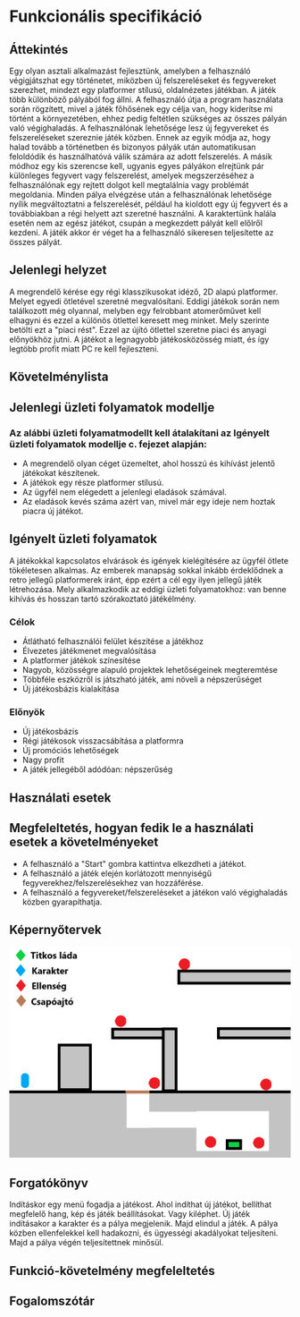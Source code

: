 
# Funkcionális specifikáció

##  Áttekintés
Egy olyan asztali alkalmazást fejlesztünk, amelyben a felhasználó végigjátszhat egy történetet, miközben új felszereléseket és fegyvereket szerezhet, mindezt
egy platformer stílusú, oldalnézetes játékban. A játék több különböző pályából fog állni. A felhasználó útja a program használata során rögzített, mivel a játék főhősének egy célja van, hogy kiderítse
mi történt a környezetében, ehhez pedig feltétlen szükséges az összes pályán való végighaladás. A felhasználónak lehetősége lesz új fegyvereket és felszereléseket
szereznie játék közben. Ennek az egyik módja az, hogy halad tovább a történetben és bizonyos pályák után automatikusan feloldódik és használhatóvá válik
számára az adott felszerelés. A másik módhoz egy kis szerencse kell, ugyanis egyes pályákon elrejtünk pár különleges fegyvert vagy felszerelést, amelyek
megszerzéséhez a felhasználónak egy rejtett dolgot kell megtalálnia vagy problémát megoldania.
Minden pálya elvégzése után a felhasználónak lehetősége nyílik megváltoztatni a felszerelését, például ha kioldott egy új fegyvert és a továbbiakban
a régi helyett azt szeretné használni.
A karaktertünk halála esetén nem az egész játékot, csupán a megkezdett pályát kell előlről kezdeni.
A játék akkor ér véget ha a felhasználó sikeresen teljesítette az összes pályát.

## Jelenlegi helyzet
A megrendelő kérése egy régi klasszikusokat idéző, 2D alapú platformer. Melyet egyedi ötletével szeretné megvalósítani. Eddigi játékok során nem találkozott még olyannal, melyben egy felrobbant atomerőművet kell elhagyni és ezzel a különös ötlettel keresett meg minket. Mely szerinte betölti ezt a "piaci rést". Ezzel az újító ötlettel szeretne piaci és anyagi előnyökhöz jutni. A játékot a legnagyobb játékosközösség miatt, és így legtöbb profit miatt PC re kell fejleszteni.

## Követelménylista


## Jelenlegi üzleti folyamatok modellje

### Az alábbi üzleti folyamatmodellt kell átalakítani az Igényelt üzleti folyamatok modellje c. fejezet alapján:
- A megrendelő olyan céget üzemeltet, ahol hosszú és kihívást jelentő játékokat készítenek.
- A játékok egy része platformer stílusú.
- Az ügyfél nem elégedett a jelenlegi eladások számával.
- Az eladások kevés száma azért van, mivel már egy ideje nem hoztak piacra új játékot.


## Igényelt üzleti folyamatok
A játékokkal kapcsolatos elvárások és igények kielégítésére az ügyfél ötlete tökéletesen alkalmas.
Az emberek manapság sokkal inkább érdeklődnek a retro jellegű platformerek iránt, épp ezért a cél egy ilyen jellegű játék létrehozása. Mely alkalmazkodik az eddigi üzleti folyamatokhoz: 
van benne kihívás és hosszan tartó szórakoztató játékélmény.

### Célok
- Átlátható felhasználói felület készítése a játékhoz
- Élvezetes játékmenet megvalósítása
- A platformer játékok színesítése
- Nagyob, közösségre alapuló projektek lehetőségeinek megteremtése
- Többféle eszközről is játszható játék, ami növeli a népszerűséget
- Új játékosbázis kialakítása
### Előnyök
- Új játékosbázis
- Régi játékosok visszacsábítása a platformra
- Új promóciós lehetőségek
- Nagy profit
- A játék jellegéből adódóan: népszerűség

## Használati esetek


## Megfeleltetés, hogyan fedik le a használati esetek a követelményeket
- A felhasználó a "Start" gombra kattintva elkezdheti a játékot.
- A felhasználó a játék elején korlátozott mennyiségű fegyverekhez/felszerelésekhez van hozzáférése.
- A felhasználó a fegyvereket/felszereléseket a játékon való végighaladás közben gyarapíthatja.

## Képernyőtervek

![Képernyőterv](../images/Kepernyoterv.png)

## Forgatókönyv
Indításkor egy menü fogadja a játékost. Ahol indíthat új játékot, bellíthat megfelelő hang, kép és játék beállításokat. Vagy kiléphet. Új játék indításakor a karakter és a pálya megjelenik. Majd elindul a játék. A pálya közben ellenfelekkel kell hadakozni, és ügyességi akadályokat teljesíteni. Majd a pálya végén teljesítettnek minősül.

## Funkció-követelmény megfeleltetés


## Fogalomszótár

